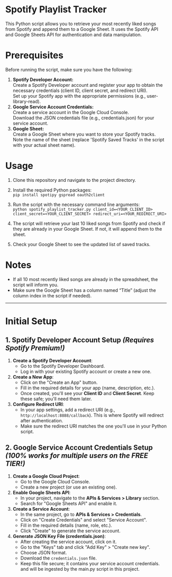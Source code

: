 # Spotify Playlist Tracker
This Python script allows you to retrieve your most recently liked songs from Spotify and append them to a Google Sheet. It uses the Spotify API and Google Sheets API for authentication and data manipulation.

# Prerequisites
Before running the script, make sure you have the following:

1. **Spotify Developer Account:**
<br>Create a Spotify Developer account and register your app to obtain the necessary credentials (client ID, client secret, and redirect URI).
<br>Set up your Spotify app with the appropriate permissions (e.g., user-library-read).
2. **Google Service Account Credentials:**
<br>Create a service account in the Google Cloud Console.
<br>Download the JSON credentials file (e.g., credentials.json) for your service account.
3. **Google Sheet:**
<br>Create a Google Sheet where you want to store your Spotify tracks.
<br>Note the name of the sheet (replace 'Spotify Saved Tracks' in the script with your actual sheet name).

# Usage
1. Clone this repository and navigate to the project directory.
2. Install the required Python packages:
   <br>`pip install spotipy gspread oauth2client`

4. Run the script with the necessary command line arguments:
  <br>`python spotify_playlist_tracker.py client_id=<YOUR_CLIENT_ID> client_secret=<YOUR_CLIENT_SECRET> redirect_uri=<YOUR_REDIRECT_URI>`

5. The script will retrieve your last 10 liked songs from Spotify and check if they are already in your Google Sheet. If not, it will append them to the sheet.
6. Check your Google Sheet to see the updated list of saved tracks.

# Notes
* If all 10 most recently liked songs are already in the spreadsheet, the script will inform you.
* Make sure the Google Sheet has a column named “Title” (adjust the column index in the script if needed).

----------
# Initial Setup

## 1. Spotify Developer Account Setup *(Requires Spotify Premium!)*
1. **Create a Spotify Developer Account**:
    - Go to the Spotify Developer Dashboard.
    - Log in with your existing Spotify account or create a new one.
2. **Create a New App**:
    - Click on the "Create an App" button.
    - Fill in the required details for your app (name, description, etc.).
    - Once created, you'll see your **Client ID** and **Client Secret**. Keep these safe; you'll need them later.
3. **Configure Redirect URI**:
    - In your app settings, add a redirect URI (e.g., `http://localhost:8888/callback`). This is where Spotify will redirect after authentication.
    - Make sure the redirect URI matches the one you'll use in your Python script.

## 2. Google Service Account Credentials Setup *(100% works for multiple users on the FREE TIER!)*
1. **Create a Google Cloud Project**:
    - Go to the Google Cloud Console.
    - Create a new project (or use an existing one).
2. **Enable Google Sheets API**:
    - In your project, navigate to the **APIs & Services > Library** section.
    - Search for "Google Sheets API" and enable it.
3. **Create a Service Account**:
    - In the same project, go to **APIs & Services > Credentials**.
    - Click on "Create Credentials" and select "Service Account".
    - Fill in the required details (name, role, etc.).
    - Click "Create" to generate the service account.
4. **Generate JSON Key File (credentials.json)**:
    - After creating the service account, click on it.
    - Go to the "Keys" tab and click "Add Key" > "Create new key".
    - Choose JSON format.
    - Download the `credentials.json` file.
    - Keep this file secure; it contains your service account credentials. and will be ingested by the main.py script in this project.

